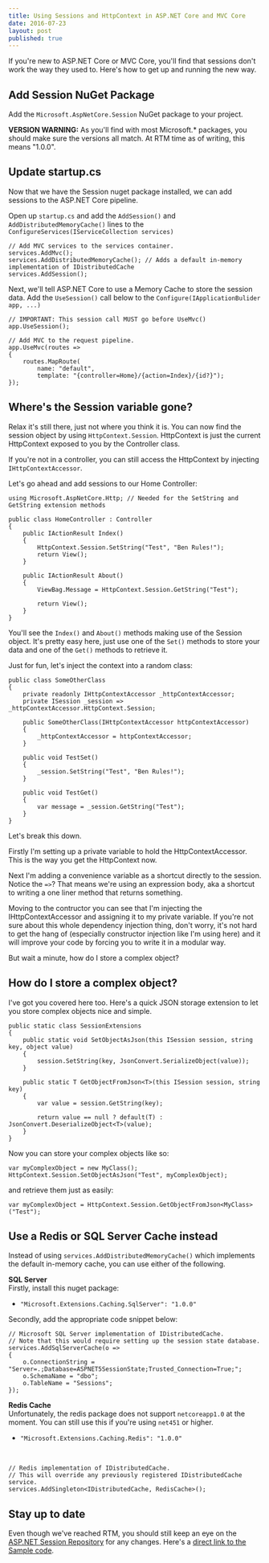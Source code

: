 ```yaml
---
title: Using Sessions and HttpContext in ASP.NET Core and MVC Core
date: 2016-07-23
layout: post
published: true
---
```


If you're new to ASP.NET Core or MVC Core, you'll find that sessions don't work the way they used to. Here's how to get up and running the new way.

## Add Session NuGet Package  
Add the `Microsoft.AspNetCore.Session` NuGet package to your project.

**VERSION WARNING:** As you'll find with most Microsoft.* packages, you should make sure the versions all match. At RTM time as of writing, this means "1.0.0".

## Update startup.cs  
Now that we have the Session nuget package installed, we can add sessions to the ASP.NET Core pipeline.

Open up `startup.cs` and add the `AddSession()` and `AddDistributedMemoryCache()` lines to the `ConfigureServices(IServiceCollection services)`

    // Add MVC services to the services container.
    services.AddMvc();
    services.AddDistributedMemoryCache(); // Adds a default in-memory implementation of IDistributedCache
    services.AddSession();

Next, we'll tell ASP.NET Core to use a Memory Cache to store the session data. Add the `UseSession()` call below to the `Configure(IApplicationBulider app, ...)`

    // IMPORTANT: This session call MUST go before UseMvc()
    app.UseSession();

    // Add MVC to the request pipeline.
    app.UseMvc(routes =>
    {
        routes.MapRoute(
            name: "default",
            template: "{controller=Home}/{action=Index}/{id?}");
    });


## Where's the Session variable gone?  
Relax it's still there, just not where you think it is. You can now find the session object by using `HttpContext.Session`. HttpContext is just the current HttpContext exposed to you by the Controller class.

If you're not in a controller, you can still access the HttpContext by injecting `IHttpContextAccessor`.

Let's go ahead and add sessions to our Home Controller:
    
    using Microsoft.AspNetCore.Http; // Needed for the SetString and GetString extension methods

    public class HomeController : Controller
    {
        public IActionResult Index()
        { 
            HttpContext.Session.SetString("Test", "Ben Rules!");
            return View();
        }

        public IActionResult About()
        {
            ViewBag.Message = HttpContext.Session.GetString("Test");

            return View();
        }
    }

You'll see the `Index()` and `About()` methods making use of the Session object. It's pretty easy here, just use one of the `Set()` methods to store your data and one of the `Get()` methods to retrieve it.

Just for fun, let's inject the context into a random class:

    public class SomeOtherClass
    {
        private readonly IHttpContextAccessor _httpContextAccessor;
        private ISession _session => _httpContextAccessor.HttpContext.Session;

        public SomeOtherClass(IHttpContextAccessor httpContextAccessor)
        {
            _httpContextAccessor = httpContextAccessor;
        }

        public void TestSet()
        {
            _session.SetString("Test", "Ben Rules!");
        }

        public void TestGet()
        {
            var message = _session.GetString("Test");
        }
    }

Let's break this down.

Firstly I'm setting up a private variable to hold the HttpContextAccessor. This is the way you get the HttpContext now.

Next I'm adding a convenience variable as a shortcut directly to the session. Notice the `=>`? That means we're using an expression body, aka a shortcut to writing a one liner method that returns something.

Moving to the contructor you can see that I'm injecting the IHttpContextAccessor and assigning it to my private variable. If you're not sure about this whole dependency injection thing, don't worry, it's not hard to get the hang of (especially constructor injection like I'm using here) and it will improve your code by forcing you to write it in a modular way.

But wait a minute, how do I store a complex object?

## How do I store a complex object?  
I've got you covered here too. Here's a quick JSON storage extension to let you store complex objects nice and simple.

    public static class SessionExtensions
    {
        public static void SetObjectAsJson(this ISession session, string key, object value)
        {
            session.SetString(key, JsonConvert.SerializeObject(value));
        }

        public static T GetObjectFromJson<T>(this ISession session, string key)
        {
            var value = session.GetString(key);

            return value == null ? default(T) : JsonConvert.DeserializeObject<T>(value);
        }
    }

Now you can store your complex objects like so:

    var myComplexObject = new MyClass();
    HttpContext.Session.SetObjectAsJson("Test", myComplexObject);

and retrieve them just as easily:

    var myComplexObject = HttpContext.Session.GetObjectFromJson<MyClass>("Test");


## Use a Redis or SQL Server Cache instead  
Instead of using `services.AddDistributedMemoryCache()` which implements the default in-memory cache, you can use either of the following.

**SQL Server**  
Firstly, install this nuget package:

 * `"Microsoft.Extensions.Caching.SqlServer": "1.0.0"`

Secondly, add the appropriate code snippet below:

	// Microsoft SQL Server implementation of IDistributedCache.
	// Note that this would require setting up the session state database.
	services.AddSqlServerCache(o =>
	{
		o.ConnectionString = "Server=.;Database=ASPNET5SessionState;Trusted_Connection=True;";
		o.SchemaName = "dbo";
		o.TableName = "Sessions";
	});

**Redis Cache**  
Unfortunately, the redis package does not support `netcoreapp1.0` at the moment. You can still use this if you're using `net451` or higher.

 * `"Microsoft.Extensions.Caching.Redis": "1.0.0"`

&nbsp;

    // Redis implementation of IDistributedCache.
    // This will override any previously registered IDistributedCache service.
	services.AddSingleton<IDistributedCache, RedisCache>();

## Stay up to date
Even though we've reached RTM, you should still keep an eye on the [ASP.NET Session Repository](https://github.com/aspnet/Session) for any changes.
Here's a [direct link to the Sample code](https://github.com/aspnet/Session/blob/dev/samples/SessionSample/Startup.cs).